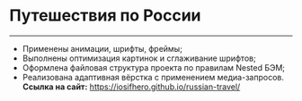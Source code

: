 # **Путешествия по России**
------------------------------
* Применены анимации, шрифты, фреймы;
* Выполнены оптимизация картинок и сглаживание шрифтов;
* Оформлена файловая структура проекта по правилам Nested БЭМ;
* Реализована адаптивная вёрстка с применением медиа-запросов.
**Ссылка на сайт:** 
https://iosifhero.github.io/russian-travel/ 
